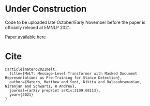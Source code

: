 # Under Construction 

Code to be uploaded late October/Early November before the paper is officially releaed at EMNLP 2021. 

[Paper available here](https://arxiv.org/pdf/2109.08113)

# Cite
```
@article{matero2021melt,
  title={MeLT: Message-Level Transformer with Masked Document Representations as Pre-Training for Stance Detection},
  author={Matero, Matthew and Soni, Nikita and Balasubramanian, Niranjan and Schwartz, H Andrew},
  journal={arXiv preprint arXiv:2109.08113},
  year={2021}
}
```
